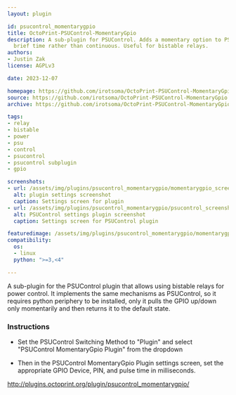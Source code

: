 ```yaml
---
layout: plugin

id: psucontrol_momentarygpio
title: OctoPrint-PSUControl-MomentaryGpio
description: A sub-plugin for PSUControl. Adds a momentary option to PSUControl power controls that sends a signal for a
  brief time rather than continuous. Useful for bistable relays.
authors:
- Justin Zak
license: AGPLv3

date: 2023-12-07

homepage: https://github.com/irotsoma/OctoPrint-PSUControl-MomentaryGpio
source: https://github.com/irotsoma/OctoPrint-PSUControl-MomentaryGpio
archive: https://github.com/irotsoma/OctoPrint-PSUControl-MomentaryGpio/archive/master.zip

tags:
- relay
- bistable
- power
- psu
- control
- psucontrol
- psucontrol subplugin
- gpio

screenshots:
- url: /assets/img/plugins/psucontrol_momentarygpio/momentarygpio_screenshot.png
  alt: plugin settings screenshot
  caption: Settings screen for plugin
- url: /assets/img/plugins/psucontrol_momentarygpio/psucontrol_screenshot.png
  alt: PSUControl settings plugin screenshot
  caption: Settings screen for PSUControl plugin

featuredimage: /assets/img/plugins/psucontrol_momentarygpio/momentarygpio_screenshot.png
compatibility:
  os:
  - linux
  python: ">=3,<4"

---
```


A sub-plugin for the PSUControl plugin that allows using bistable relays for power control. It implements
the same mechanisms as PSUControl, so it requires python periphery to be installed, only it pulls the GPIO
up/down only momentarily and then returns it to the default state.

### Instructions

- Set the PSUControl Switching Method to "Plugin" and select "PSUControl MomentaryGpio Plugin" from the dropdown

- Then in the PSUControl MomentaryGpio Plugin settings screen, set the appropriate GPIO Device, PIN, and pulse time in
milliseconds.

http://plugins.octoprint.org/plugin/psucontrol_momentarygpio/
